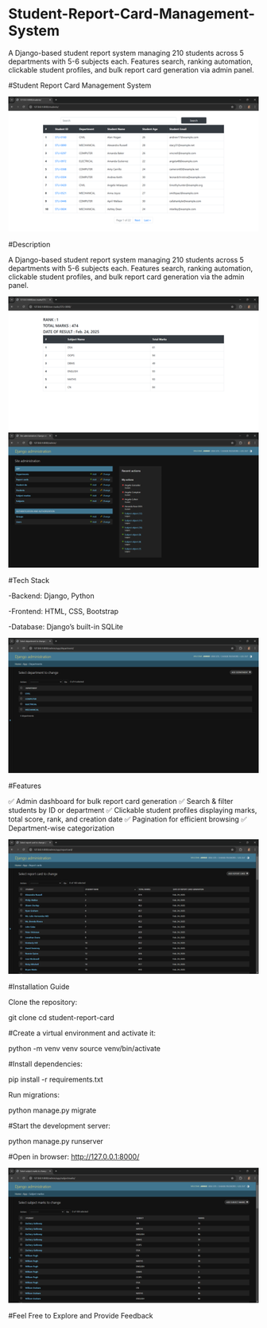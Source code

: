 # Student-Report-Card-Management-System
A Django-based student report system managing 210 students across 5 departments with 5-6 subjects each. Features search, ranking automation, clickable student profiles, and bulk report card generation via admin panel.

#Student Report Card Management System

![screenshot 1](https://github.com/jawad-zaidi-026/Student-Report-Card-Management-System/blob/main/Screenshot%202025-02-27%20211741.png)

#Description

A Django-based student report system managing 210 students across 5 departments with 5-6 subjects each. Features search, ranking automation, clickable student profiles, and bulk report card generation via the admin panel.

![screenshot 2](https://github.com/jawad-zaidi-026/Student-Report-Card-Management-System/blob/main/Screenshot%202025-02-27%20211801.png)
![Screenshot 3](https://github.com/jawad-zaidi-026/Student-Report-Card-Management-System/blob/main/Screenshot%202025-02-27%20211839.png)

#Tech Stack

-Backend: Django, Python

-Frontend: HTML, CSS, Bootstrap

-Database: Django’s built-in SQLite

![Screenshot 4](https://github.com/jawad-zaidi-026/Student-Report-Card-Management-System/blob/main/Screenshot%202025-02-27%20211854.png)

#Features

✅ Admin dashboard for bulk report card generation
✅ Search & filter students by ID or department
✅ Clickable student profiles displaying marks, total score, rank, and creation date
✅ Pagination for efficient browsing
✅ Department-wise categorization

![Screenshot 5](https://github.com/jawad-zaidi-026/Student-Report-Card-Management-System/blob/main/Screenshot%202025-02-27%20211914.png)

#Installation Guide

Clone the repository:

git clone <repo-link>
cd student-report-card

#Create a virtual environment and activate it:

python -m venv venv
source venv/bin/activate

#Install dependencies:

pip install -r requirements.txt

Run migrations:

python manage.py migrate

#Start the development server:

python manage.py runserver

#Open in browser: http://127.0.0.1:8000/


![Screenshot 6](https://github.com/jawad-zaidi-026/Student-Report-Card-Management-System/blob/main/Screenshot%202025-02-27%20212004.png)

#Feel Free to Explore and Provide Feedback
